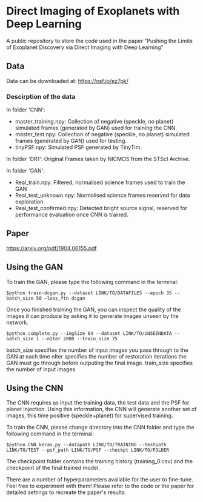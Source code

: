 # Direct Imaging of Exoplanets with Deep Learning
A public repository to store the code used in the paper "Pushing the Limits of Exoplanet Discovery via Direct Imaging with Deep Learning"

## Data
Data can be downloaded at: https://osf.io/ez7pk/

### Descirption of the data
In folder 'CNN':
- master_training.npy: Collection of negative (speckle, no planet) simulated frames (generated by GAN) used for training the CNN. 
- master_test.npy: Collection of negative (speckle, no planet) simulated frames (generated by GAN) used for testing.
- tinyPSF.npy: Simulated PSF generated by TinyTim.

In folder 'DR1':
Original Frames taken by NICMOS from the STScI Archive.

In folder 'GAN':
- Real_train.npy: Filtered, normalised science frames used to train the GAN
- Real_test_unknown.npy: Normalised science frames reserved for data exploration.
- Real_test_confirmed.npy: Detected bright source signal, reserved for performance evaluation once CNN is trained.

## Paper
https://arxiv.org/pdf/1904.06155.pdf

## Using the GAN
To train the GAN, please type the following command in the terminal:

	$python train-dcgan.py --dataset LINK/TO/DATAFILES --epoch 35 --batch_size 50 —loss_ftn dcgan

Once you finished training the GAN, you can inspect the quality of the images it can produce by asking it to generate images unseen by the network. 

	$python complete.py --imgSize 64 --dataset LINK/TO/UNSEENDATA --batch_size 1 --nIter 2000 --train_size 75

batch_size specifies the number of input images you pass through to the GAN at each time
nIter specifies the number of restoration iterations the GAN must go through before outputing the final image.
train_size specifies the number of input images

## Using the CNN
The CNN requires as input the training data, the test data and the PSF for planet injection. Using this information, the CNN will generate another set of images, this time positive (speckle+planet) for supervised training. 

To train the CNN, please change directory into the CNN folder and type the following command in the terminal:

    $python CNN_keras.py --datapath LINK/TO/TRAINING --testpath LINK/TO/TEST --psf_path LINK/TO/PSF --checkpt LINK/TO/FOLDER
    
The checkpoint folder contains the training history (training_0.csv) and the checkpoint of the final trained model. 

There are a number of hyperparameters available for the user to fine-tune. Feel free to experiment with them! Please refer to the code or the paper for detailed settings to recreate the paper's results. 
